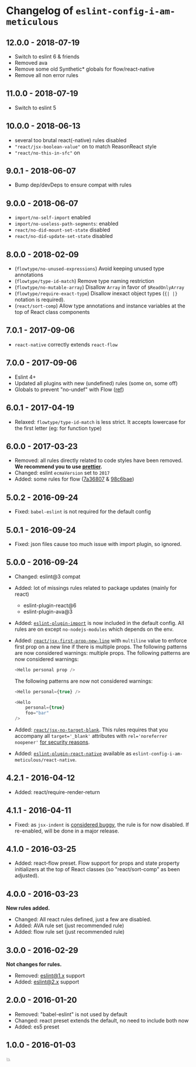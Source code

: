 # Changelog of `eslint-config-i-am-meticulous`

## 12.0.0 - 2018-07-19

- Switch to eslint 6 & friends
- Removed ava
- Remove some old Synthetic\* globals for flow/react-native
- Remove all non error rules

## 11.0.0 - 2018-07-19

- Switch to eslint 5

## 10.0.0 - 2018-06-13

- several too brutal react(-native) rules disabled
- `"react/jsx-boolean-value"` on to match ReasonReact style
- `"react/no-this-in-sfc"` on

## 9.0.1 - 2018-06-07

- Bump dep/devDeps to ensure compat with rules

## 9.0.0 - 2018-06-07

- `import/no-self-import` enabled
- `import/no-useless-path-segments`: enabled
- `react/no-did-mount-set-state` disabled
- `react/no-did-update-set-state` disabled

## 8.0.0 - 2018-02-09

- (`flowtype/no-unused-expressions`) Avoid keeping unused type annotations
- (`flowtype/type-id-match`) Remove type naming restriction
- (`flowtype/no-mutable-array`) Disallow `Array` in favor of `$ReadOnlyArray`
- (`flowtype/require-exact-type`) Disallow inexact object types (`{| |}`
  notation is required).
- (`react/sort-comp`) Allow type annotations and instance variables at the top
  of React class components

## 7.0.1 - 2017-09-06

- `react-native` correctly extends `react-flow`

## 7.0.0 - 2017-09-06

- Eslint 4+
- Updated all plugins with new (undefined) rules (some on, some off)
- Globals to prevent "no-undef" with Flow
  ([ref](https://github.com/gajus/eslint-plugin-flowtype/issues/261))

## 6.0.1 - 2017-04-19

- Relaxed: `flowtype/type-id-match` is less strict. It accepts lowercase for the
  first letter (eg: for function type)

## 6.0.0 - 2017-03-23

- Removed: all rules directly related to code styles have been removed. **We
  recommend you to use [prettier](https://github.com/prettier/prettier).**
- Changed: eslint `ecmaVersion` set to `2017`
- Added: some rules for flow
  ([7a36807](https://github.com/MoOx/eslint-config-i-am-meticulous/commit/7a36807f5b0016fd5fefdb880c7e667b13202c54)
  &
  [98c6bae](https://github.com/MoOx/eslint-config-i-am-meticulous/commit/98c6bae6b38b77143c78b4ccd74e9b508fdf3dd8))

## 5.0.2 - 2016-09-24

- Fixed: `babel-eslint` is not required for the default config

## 5.0.1 - 2016-09-24

- Fixed: json files cause too much issue with import plugin, so ignored.

## 5.0.0 - 2016-09-24

- Changed: eslint@3 compat
- Added: lot of missings rules related to package updates (mainly for react)
  - eslint-plugin-react@6
  - eslint-plugin-ava@3
- Added:
  [`eslint-plugin-import`](https://github.com/benmosher/eslint-plugin-import) is
  now included in the default config. All rules are on except
  `no-nodejs-modules` which depends on the env.
- Added:
  [`react/jsx-first-prop-new-line`](https://github.com/yannickcr/eslint-plugin-react/blob/master/docs/rules/jsx-first-prop-new-line.md)
  with `multiline` value to enforce first prop on a new line if there is
  multiple props. The following patterns are now considered warnings: multiple
  props. The following patterns are now considered warnings:

  ```js
  <Hello personal prop />
  ```

  The following patterns are now not considered warnings:

  ```js
  <Hello personal={true} />

  <Hello
      personal={true}
      foo="bar"
  />
  ```

- Added:
  [`react/jsx-no-target-blank`](https://github.com/yannickcr/eslint-plugin-react/blob/master/docs/rules/jsx-no-target-blank.md).
  This rules requires that you accompany all `target='_blank'` attributes with
  `rel='noreferrer noopener'`
  [for security reasons](https://mathiasbynens.github.io/rel-noopener/).
- Added:
  [`eslint-plugin-react-native`](https://github.com/Intellicode/eslint-plugin-react-native)
  available as `eslint-config-i-am-meticulous/react-native`.

## 4.2.1 - 2016-04-12

- Added: react/require-render-return

## 4.1.1 - 2016-04-11

- Fixed: as `jsx-indent` is
  [considered buggy](https://github.com/yannickcr/eslint-plugin-react/issues/540),
  the rule is for now disabled. If re-enabled, will be done in a major release.

## 4.1.0 - 2016-03-25

- Added: react-flow preset. Flow support for props and state property
  initializers at the top of React classes (so "react/sort-comp" as been
  adjusted).

## 4.0.0 - 2016-03-23

**New rules added.**

- Changed: All react rules defined, just a few are disabled.
- Added: AVA rule set (just recommended rule)
- Added: flow rule set (just recommended rule)

## 3.0.0 - 2016-02-29

**Not changes for rules.**

- Removed: eslint@1.x support
- Added: eslint@2.x support

## 2.0.0 - 2016-01-20

- Removed: "babel-eslint" is not used by default
- Changed: react preset extends the default, no need to include both now
- Added: es5 preset

## 1.0.0 - 2016-01-03

💥
